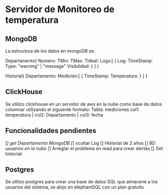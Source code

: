 # Servidor de Monitoreo de temperatura

## MongoDB
La estructura de los datos en mongoDB es:

Departamento{
    Numero: 
    TMin:
    TMax:
    TIdeal:
    Logs:[
        {
            Log:
            TimeStamp:
            Type: "warning" | "message"
            Visibilidad:
        }
    ]
}

Historial{
    Departamento:
    Medición:[
        {
            TimeStamp:
            Temperatura:
        }
    ]
}


## ClickHouse
Se utilizo clickhouse en un servidor de aws en la nube como base de datos columnar utilizando el siguiente formato:
Tabla: mediciones
col1: temperatura | col2: Departamento | col3: fecha

## Funcionalidades pendientes
[*] get Departamento MongoDB
[*] ocultar Log
[] Historial de 2 años
[*] BD usuarios en la nube
[*] Arreglar el problema en read para crear alertas 
[] Get historial


## Postgres
Se utilizo postgres para crear una base de datos SQL que almacene a los usuarios del sistema, se alojo en elephantSQL con un plan gratuito
